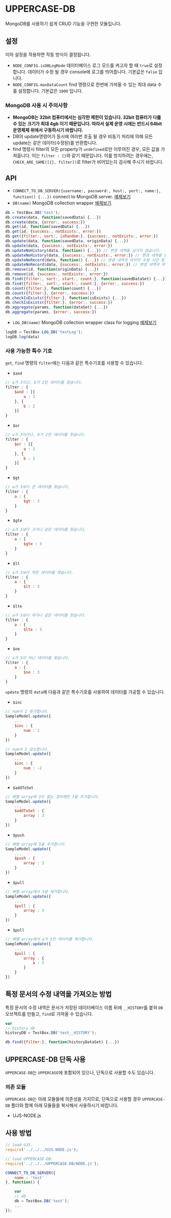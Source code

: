 # UPPERCASE-DB
MongoDB를 사용하기 쉽게 CRUD 기능을 구현한 모듈입니다.

## 설정
이하 설정을 적용하면 작동 방식이 결정됩니다.
* `NODE_CONFIG.isDBLogMode` 데이터베이스 로그 모드를 켜고자 할 때 `true`로 설정합니다. 데이터가 수정 될 경우 console에 로그를 띄어줍니다. 기본값은 `false` 입니다.
* `NODE_CONFIG.maxDataCount` find 명령으로 한번에 가져올 수 있는 최대 data 수를 설정합니다. 기본값은 `1000` 입니다.

### MongoDB 사용 시 주의사항
* **MongoDB는 32bit 컴퓨터에서는 심각한 제한이 있습니다. 32bit 컴퓨터가 다룰 수 있는 크기가 최대 4gb 이기 때문입니다. 따라서 실제 운영 시에는 반드시 64bit 운영체제 위에서 구동하시기 바랍니다.**
* DB의 update명령어가 동시에 여러번 호출 될 경우 비동기 처리에 의해 모든 update는 같은 데이터(수정된)를 반환합니다.
* find 명령시 filter의 모든 property가 `undefined`로만 이루어진 경우, 모든 값을 가져옵니다. 이는 `filter : {}`와 같기 때문입니다. 이를 방지하려는 경우에는, `CHECK_ARE_SAME([{}, filter])`로 filter가 비어있는지 검사해 주시기 바랍니다.

## API
* `CONNECT_TO_DB_SERVER({username:, password:, host:, port:, name:}, function() {...})` connect to MongoDB server. [예제보기](../EXAMPLES/DB/NODE/DB.js)
* `DB(name)` MongoDB collection wrapper [예제보기](../EXAMPLES/DB/NODE/DB.js)
```javascript
db = TestBox.DB('test');
db.create(data, function(savedData) {...})
db.create(data, {error:, success:})
db.get(id, function(savedData) {...})
db.get(id, {success:, notExists:, error:})
db.get({filter:, sort:, isRandom:}, {success:, notExists:, error:})
db.update(data, function(savedData, originData) {...})
db.update(data, {success:, notExists:, error:})
db.updateNoHistory(data, function() {...}) // 변경 내역을 남기지 않습니다.
db.updateNoHistory(data, {success:, notExists:, error:}) // 변경 내역을 남기지 않습니다.
db.updateNoRecord(data, function() {...}) // 변경 내역과 마지막 수정 시간 등 아무런 기록을 남기지 않습니다.
db.updateNoRecord(data, {success:, notExists:, error:}) // 변경 내역과 마지막 수정 시간 등 아무런 기록을 남기지 않습니다.
db.remove(id, function(originData) {...})
db.remove(id, {success:, notExists:, error:})
db.find({filter:, sort:, start:, count:}, function(savedDataSet) {...})
db.find({filter:, sort:, start:, count:}, {error:, success:})
db.count({filter:}, function(count) {...})
db.count({filter:}, {error:, success:})
db.checkIsExists({filter:}, function(isExists) {...})
db.checkIsExists({filter:}, {error:, success:})
db.aggregate(params, function(dataSet) {...})
db.aggregate(params, {error:, success:})
```
* `LOG_DB(name)` MongoDB collection wrapper class for logging [예제보기](../EXAMPLES/DB/NODE/LOG_DB.js)
```javascript
logDB = TestBox.LOG_DB('testLog');
logDB.log(data)
```

### 사용 가능한 특수 기호
`get`, `find` 명령의 `filter`에는 다음과 같은 특수기호를 사용할 수 있습니다.
* `$and`
```javascript
// a가 3이고, b가 2인 데이터를 찾습니다.
filter : {
    $and : [{
        a : 3
    }, {
        b : 2
    }]
}
```
* `$or`
```javascript
// a가 3이거나, b가 2인 데이터를 찾습니다.
filter : {
    $or : [{
        a : 3
    }, {
        b : 2
    }]
}
```
* `$gt`
```javascript
// a가 3보다 큰 데이터를 찾습니다.
filter : {
    a : {
        $gt : 3
    }
}
```
* `$gte`
```javascript
// a가 3보다 크거나 같은 데이터를 찾습니다.
filter : {
    a : {
        $gte : 3
    }
}
```
* `$lt`
```javascript
// a가 3보다 작은 데이터를 찾습니다.
filter : {
    a : {
        $lt : 3
    }
}
```
* `$lte`
```javascript
// a가 3보다 작거나 같은 데이터를 찾습니다.
filter : {
    a : {
        $lte : 3
    }
}
```
* `$ne`
```javascript
// a가 3이 아닌 데이터를 찾습니다.
filter : {
    a : {
        $ne : 3
    }
}
```

`update` 명령의 `data`에 다음과 같은 특수기호를 사용하여 데이터를 가공할 수 있습니다.
* `$inc`
```javascript
// num이 2 증가합니다.
SampleModel.update({
    ...
    $inc : {
        num : 2
    }
})
```
```javascript
// num이 2 감소합니다.
SampleModel.update({
    ...
    $inc : {
        num : -2
    }
})
```
* `$addToSet`
```javascript
// 배열 array에 3이 없는 경우에만 3을 추가합니다.
SampleModel.update({
    ...
    $addToSet : {
        array : 3
    }
})
```
* `$push`
```javascript
// 배열 array에 3을 추가합니다.
SampleModel.update({
    ...
    $push : {
        array : 3
    }
})
```
* `$pull`
```javascript
// 배열 array에서 3을 제거합니다.
SampleModel.update({
    ...
    $pull : {
        array : 3
    }
})
```
* `$pull`
```javascript
// 배열 array에서 a가 3인 데이터를 제거합니다.
SampleModel.update({
    ...
    $pull : {
        array : {
            a : 3
        }
    }
})
```

## 특정 문서의 수정 내역을 가져오는 방법
특정 문서의 수정 내역은 문서가 저장된 데이터베이스 이름 뒤에 `__HISTORY`를 붙혀 `DB` 오브젝트를 만들고, `find`로 가져올 수 있습니다. 
```javascript
var
// history db
historyDB = TestBox.DB('test__HISTORY');

db.find({filter:}, function(historyDataSet) {...})
```

## UPPERCASE-DB 단독 사용
`UPPERCASE-DB`는 `UPPERCASE`에 포함되어 있으나, 단독으로 사용할 수도 있습니다.

### 의존 모듈
`UPPERCASE-DB`는 아래 모듈들에 의존성을 가지므로, 단독으로 사용할 경우 `UPPERCASE-DB` 폴더와 함께 아래 모듈들을 복사해서 사용하시기 바랍니다.
* UJS-NODE.js

## 사용 방법
```javascript
// load UJS.
require('../../../UJS-NODE.js');

// load UPPERCASE-DB.
require('../../../UPPERCASE-DB/NODE.js');

CONNECT_TO_DB_SERVER({
	name : 'test'
}, function() {

	var
	// db
	db = TestBox.DB('test');
	...
});
```
